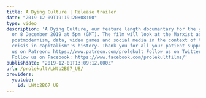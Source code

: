 ```yaml
---
title: A Dying Culture | Release trailer
date: "2019-12-09T19:19:20+08:00"
type: video
description: 'A Dying Culture, our feature length documentary for the year, will release
  on 8 December 2019 at 5pm (GMT). The film will look at the Marxist approach to culture,
  postmodernism, data, video games and social media in the context of the largest
  crisis in capitalism''s history. Thank you for all your patient support! Support
  us on Patreon: https://www.patreon.com/prolekult Follow us on Twitter: https://twitter.com/ProlekultFilms
  Follow us on Facebook: https://www.facebook.com/prolekultfilms/'
publishdate: "2019-12-01T13:09:12.000Z"
url: /prolekult/LWtb2B67_U8/
providers:
  youtube:
    id: LWtb2B67_U8
---
```

